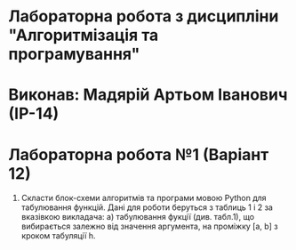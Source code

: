 # Лабораторна робота з дисципліни "Алгоритмізація та програмування"
# Виконав: Мадярій Артьом Іванович (ІР-14)
# Лабораторна робота №1 (Варіант 12)
1. Скласти блок-схеми алгоритмів та програми мовою Python для табулювання функцій. Дані для роботи беруться з таблиць 1 і 2 за вказівкою викладача: а) табулювання фукції (див. табл.1), що вибирається залежно від значення аргумента, на проміжку [a, b] з кроком табуляції h.
